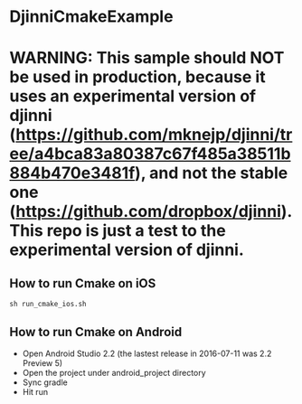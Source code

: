 # DjinniCmakeExample

# WARNING: This sample should NOT be used in production, because it uses an experimental version of djinni (https://github.com/mknejp/djinni/tree/a4bca83a80387c67f485a38511b884b470e3481f), and not the stable one (https://github.com/dropbox/djinni). This repo is just a test to the experimental version of djinni.

## How to run Cmake on iOS

`sh run_cmake_ios.sh`

## How to run Cmake on Android

- Open Android Studio 2.2 (the lastest release in 2016-07-11 was 2.2 Preview 5)
- Open the project under android_project directory
- Sync gradle
- Hit run
